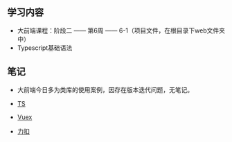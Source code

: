 ## 学习内容

* 大前端课程：阶段二 —— 第6周 —— 6-1（项目文件，在根目录下web文件夹中）
* Typescript基础语法



## 笔记

* 大前端今日多为类库的使用案例，因存在版本迭代问题，无笔记。

* [TS](https://github.com/guapi233/TypifyVue/blob/master/basicGrammer/index.ts)
* [Vuex](https://github.com/guapi233/Blog/issues/19)
* [力扣](https://github.com/guapi233/Blog/tree/master/algorithms/%E3%80%90111%E3%80%91%E4%BA%8C%E5%8F%89%E6%A0%91%E7%9A%84%E6%9C%80%E5%B0%8F%E6%B7%B1%E5%BA%A6)

